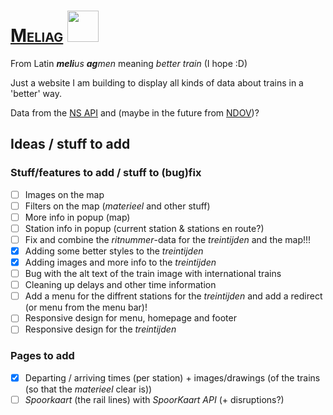 # <span style="font-variant: small-caps;">[Meliag](https://www.gijs6.nl/meliag)</span> <img src="https://www.gijs6.nl/static/meliag/Loogootje.svg" width=50>
From Latin _**meli**us **ag**men_ meaning _better train_ (I hope :D)

Just a website I am building to display all kinds of data about trains in a 'better' way.

Data from the [NS API](https://apiportal.ns.nl/) and (maybe in the future from [NDOV](https://ndovloket.nl/))?

## Ideas / stuff to add

### Stuff/features to add / stuff to (bug)fix

- [ ] Images on the map
- [ ] Filters on the map (_materieel_ and other stuff)
- [ ] More info in popup (map)
- [ ] Station info in popup (current station & stations en route?)
- [ ] Fix and combine the _ritnummer_-data for the _treintijden_ and the map!!!
- [x] Adding some better styles to the _treintijden_
- [x] Adding images and more info to the _treintijden_
- [ ] Bug with the alt text of the train image with international trains
- [ ] Cleaning up delays and other time information
- [ ] Add a menu for the diffrent stations for the _treintijden_ and add a redirect (or menu from the menu bar)!
- [ ] Responsive design for menu, homepage and footer
- [ ] Responsive design for the _treintijden_
### Pages to add

- [x] Departing / arriving times (per station) + images/drawings (of the trains (so that the _materieel_ clear is))
- [ ] _Spoorkaart_ (the rail lines) with _SpoorKaart API_ (+ disruptions?)